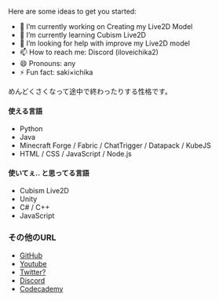 Here are some ideas to get you started:

- 🔭 I’m currently working on Creating my Live2D Model
- 🌱 I’m currently learning Cubism Live2D
- 🤔 I’m looking for help with improve my Live2D model
- 📫 How to reach me: Discord (iloveichika2)
- 😄 Pronouns: any
- ⚡ Fun fact: saki×ichika

めんどくさくなって途中で終わったりする性格です。<br/>

#### 使える言語
- Python
- Java
- Minecraft Forge / Fabric / ChatTrigger / Datapack / KubeJS
- HTML / CSS / JavaScript / Node.js

#### 使いてぇ.. と思ってる言語
- Cubism Live2D
- Unity
- C# / C++
- JavaScript

### その他のURL
- [GitHub](https://github.com/luna724)
- [Youtube](https://www.youtube.com/@%E6%98%9F%E4%B9%83%E3%82%8B%E3%81%AA)
- [Twitter?](https://x.com/luna__k1bych724)
- [Discord](https://discordapp.com/users/1123616332349452288)
- [Codecademy](https://www.codecademy.com/profiles/luna724)
